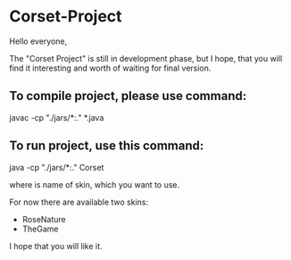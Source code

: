 Corset-Project
==============

Hello everyone,

The "Corset Project" is still in development phase, but I hope, that you will find it interesting and worth of waiting for final version.

To compile project, please use command:
---------------------------------------
javac -cp "./jars/*:." *.java

To run project, use this command:
---------------------------------
java -cp "./jars/*:." Corset <skin>

where <skin> is name of skin, which you want to use.

For now there are available two skins:
- RoseNature
- TheGame

I hope that you will like it.
